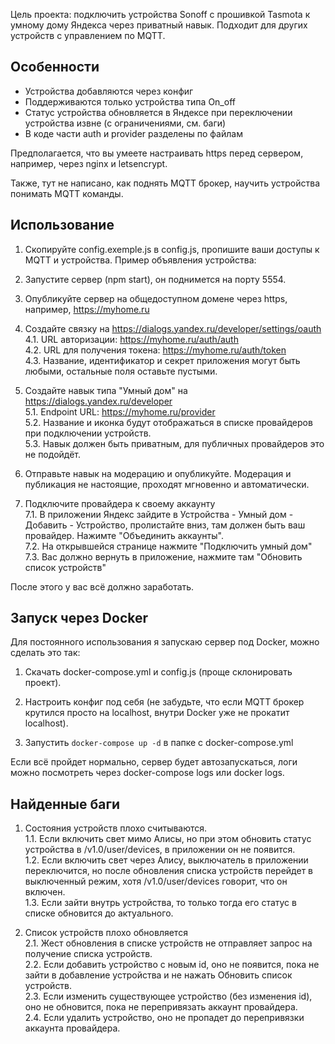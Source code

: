 Цель проекта: подключить устройства Sonoff с прошивкой Tasmota к умному дому Яндекса через приватный навык. Подходит для других устройств с управлением по MQTT.

## Особенности
- Устройства добавляются через конфиг
- Поддерживаются только устройства типа On_off
- Статус устройства обновляется в Яндексе при переключении устройства извне (с ограничениями, см. баги)
- В коде части auth и provider разделены по файлам

Предполагается, что вы умеете настраивать https перед сервером, например, через nginx и letsencrypt.

Также, тут не написано, как поднять MQTT брокер, научить устройства понимать MQTT команды.

## Использование

1. Скопируйте config.exemple.js в config.js, пропишите ваши доступы к MQTT и устройства. Пример объявления устройства:

2. Запустите сервер (npm start), он поднимется на порту 5554.

3. Опубликуйте сервер на общедоступном домене через https, например, https://myhome.ru

4. Создайте связку на https://dialogs.yandex.ru/developer/settings/oauth  
4.1. URL авторизации: https://myhome.ru/auth/auth  
4.2. URL для получения токена: https://myhome.ru/auth/token  
4.3. Название, идентификатор и секрет приложения могут быть любыми, остальные поля оставьте пустыми.

5. Создайте навык типа "Умный дом" на https://dialogs.yandex.ru/developer  
5.1. Endpoint URL: https://myhome.ru/provider  
5.2. Название и иконка будут отображаться в списке провайдеров при подключении устройств.  
5.3. Навык должен быть приватным, для публичных провайдеров это не подойдёт.

6. Отправьте навык на модерацию и опубликуйте. Модерация и публикация не настоящие, проходят мгновенно и автоматически.

7. Подключите провайдера к своему аккаунту  
7.1. В приложении Яндекс зайдите в Устройства - Умный дом - Добавить - Устройство, пролистайте вниз, там должен быть ваш провайдер.
Нажимте "Объединить аккаунты".  
7.2. На открывшейся странице нажмите "Подключить умный дом"  
7.3. Вас должно вернуть в приложение, нажмите там "Обновить список устройств"

После этого у вас всё должно заработать.

## Запуск через Docker
Для постоянного использования я запускаю сервер под Docker, можно сделать это так:

1. Скачать docker-compose.yml и config.js (проще склонировать проект).

2. Настроить конфиг под себя (не забудьте, что если MQTT брокер крутился просто на localhost, внутри Docker уже не прокатит localhost).

3. Запустить `docker-compose up -d` в папке с docker-compose.yml

Если всё пройдет нормально, сервер будет автозапускаться, логи можно посмотреть через docker-compose logs или docker logs.


## Найденные баги

1. Состояния устройств плохо считываются.  
1.1. Если включить свет мимо Алисы, но при этом обновить статус устройства в /v1.0/user/devices, в приложении он не появится.  
1.2. Если включить свет через Алису, выключатель в приложении переключится, но после обновления списка устройств перейдет в выключенный режим, хотя /v1.0/user/devices говорит, что он включен.  
1.3. Если зайти внутрь устройства, то только тогда его статус в списке обновится до актуального.

2. Список устройств плохо обновляется  
2.1. Жест обновления в списке устройств не отправляет запрос на получение списка устройств.  
2.2. Если добавить устройство с новым id, оно не появится, пока не зайти в добавление устройства и не нажать Обновить список устройств.  
2.3. Если изменить существующее устройство (без изменения id), оно не обновится, пока не перепривязать аккаунт провайдера.  
2.4. Если удалить устройство, оно не пропадет до перепривязки аккаунта провайдера.
